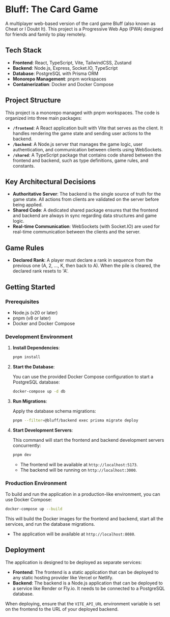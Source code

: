 # Bluff: The Card Game

A multiplayer web-based version of the card game Bluff (also known as Cheat or I Doubt It). This project is a Progressive Web App (PWA) designed for friends and family to play remotely.

## Tech Stack

- **Frontend**: React, TypeScript, Vite, TailwindCSS, Zustand
- **Backend**: Node.js, Express, Socket.IO, TypeScript
- **Database**: PostgreSQL with Prisma ORM
- **Monorepo Management**: pnpm workspaces
- **Containerization**: Docker and Docker Compose

## Project Structure

This project is a monorepo managed with pnpm workspaces. The code is organized into three main packages:

- **`/frontend`**: A React application built with Vite that serves as the client. It handles rendering the game state and sending user actions to the backend.
- **`/backend`**: A Node.js server that manages the game logic, user authentication, and communication between clients using WebSockets.
- **`/shared`**: A TypeScript package that contains code shared between the frontend and backend, such as type definitions, game rules, and constants.

## Key Architectural Decisions

- **Authoritative Server**: The backend is the single source of truth for the game state. All actions from clients are validated on the server before being applied.
- **Shared Code**: A dedicated shared package ensures that the frontend and backend are always in sync regarding data structures and game logic.
- **Real-time Communication**: WebSockets (with Socket.IO) are used for real-time communication between the clients and the server.

## Game Rules

- **Declared Rank**: A player must declare a rank in sequence from the previous one (A, 2, ..., K, then back to A). When the pile is cleared, the declared rank resets to 'A'.

## Getting Started

### Prerequisites

- Node.js (v20 or later)
- pnpm (v8 or later)
- Docker and Docker Compose

### Development Environment

1.  **Install Dependencies**:

    ```bash
    pnpm install
    ```

2.  **Start the Database**:

    You can use the provided Docker Compose configuration to start a PostgreSQL database:

    ```bash
    docker-compose up -d db
    ```

3.  **Run Migrations**:

    Apply the database schema migrations:

    ```bash
    pnpm --filter=@bluff/backend exec prisma migrate deploy
    ```

4.  **Start Development Servers**:

    This command will start the frontend and backend development servers concurrently:

    ```bash
    pnpm dev
    ```

    - The frontend will be available at `http://localhost:5173`.
    - The backend will be running on `http://localhost:3000`.

### Production Environment

To build and run the application in a production-like environment, you can use Docker Compose:

```bash
docker-compose up --build
```

This will build the Docker images for the frontend and backend, start all the services, and run the database migrations.

- The application will be available at `http://localhost:8080`.

## Deployment

The application is designed to be deployed as separate services:

- **Frontend**: The frontend is a static application that can be deployed to any static hosting provider like Vercel or Netlify.
- **Backend**: The backend is a Node.js application that can be deployed to a service like Render or Fly.io. It needs to be connected to a PostgreSQL database.

When deploying, ensure that the `VITE_API_URL` environment variable is set on the frontend to the URL of your deployed backend.
